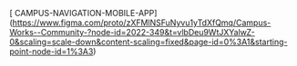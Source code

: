 [ CAMPUS-NAVIGATION-MOBILE-APP] (https://www.figma.com/proto/zXFMlNSFuNyvu1yTdXfQmq/Campus-Works--Community-?node-id=2022-349&t=vlbDeu9WtJXYalwZ-0&scaling=scale-down&content-scaling=fixed&page-id=0%3A1&starting-point-node-id=1%3A3)
